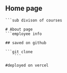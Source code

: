 ## Home page
```program & courses
```sub divison of courses

# About page
```employee info

## saved on github

```git clone
    ```

#deployed on vercel








